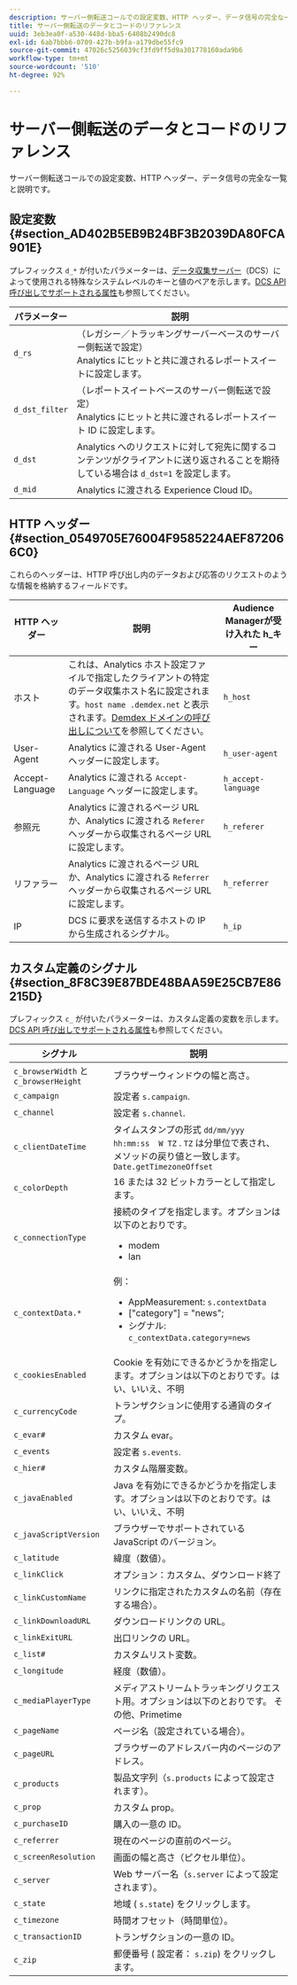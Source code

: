 ```yaml
---
description: サーバー側転送コールでの設定変数、HTTP ヘッダー、データ信号の完全な一覧と説明です。
title: サーバー側転送のデータとコードのリファレンス
uuid: 3eb3ea0f-a530-448d-bba5-6408b2490dc8
exl-id: 6ab7bbb6-0709-427b-b9fa-a179dbe55fc9
source-git-commit: 47026c5256039cf3fd9ff5d9a301778160ada9b6
workflow-type: tm+mt
source-wordcount: '510'
ht-degree: 92%

---
```


# サーバー側転送のデータとコードのリファレンス

サーバー側転送コールでの設定変数、HTTP ヘッダー、データ信号の完全な一覧と説明です。

## 設定変数 {#section_AD402B5EB9B24BF3B2039DA80FCA901E}

プレフィックス `d_*` が付いたパラメーターは、[データ収集サーバー](https://experienceleague.adobe.com/docs/audience-manager/user-guide/reference/system-components/components-data-collection.html?lang=ja)（DCS）によって使用される特殊なシステムレベルのキーと値のペアを示します。[DCS API 呼び出しでサポートされる属性](https://experienceleague.adobe.com/docs/audience-manager/user-guide/api-and-sdk-code/dcs/dcs-api-reference/dcs-keys.html?lang=ja)も参照してください。

| パラメーター | 説明 |
|--- |--- |
| `d_rs` | （レガシー／トラッキングサーバーベースのサーバー側転送で設定）<br>Analytics にヒットと共に渡されるレポートスイートに設定します。 |
| `d_dst_filter` | （レポートスイートベースのサーバー側転送で設定）<br>Analytics にヒットと共に渡されるレポートスイート ID に設定します。 |
| `d_dst` | Analytics へのリクエストに対して宛先に関するコンテンツがクライアントに送り返されることを期待している場合は `d_dst=1` を設定します。<br> |
| `d_mid` | Analytics に渡される Experience Cloud ID。 |

## HTTP ヘッダー {#section_0549705E76004F9585224AEF872066C0}

これらのヘッダーは、HTTP 呼び出し内のデータおよび応答のリクエストのような情報を格納するフィールドです。

| HTTP ヘッダー | 説明 | Audience Managerが受け入れた h_キー |
| --- | --- | --- |
| ホスト | これは、Analytics ホスト設定ファイルで指定したクライアントの特定のデータ収集ホスト名に設定されます。`host name .demdex.net` と表示されます。[Demdex ドメインの呼び出しについて](https://experienceleague.adobe.com/docs/audience-manager/user-guide/reference/demdex-calls.html?lang=ja)を参照してください。 | `h_host` |
| User-Agent | Analytics に渡される User-Agent ヘッダーに設定します。 | `h_user-agent` |
| Accept-Language | Analytics に渡される `Accept-Language` ヘッダーに設定します。 | `h_accept-language` |
| 参照元 | Analytics に渡されるページ URL か、Analytics に渡される `Referer` ヘッダーから収集されるページ URL に設定します。 | `h_referer` |
| リファラー | Analytics に渡されるページ URL か、Analytics に渡される `Referrer` ヘッダーから収集されるページ URL に設定します。 | `h_referrer` |
| IP | DCS に要求を送信するホストの IP から生成されるシグナル。 | `h_ip` |

## カスタム定義のシグナル {#section_8F8C39E87BDE48BAA59E25CB7E86215D}

プレフィックス `c_` が付いたパラメーターは、カスタム定義の変数を示します。[DCS API 呼び出しでサポートされる属性](https://experienceleague.adobe.com/docs/audience-manager/user-guide/api-and-sdk-code/dcs/dcs-api-reference/dcs-keys.html)も参照してください。

| シグナル | 説明 |
| --- |--- |
| `c_browserWidth`  と `c_browserHeight` | ブラウザーウィンドウの幅と高さ。 |
| `c_campaign` | 設定者 `s.campaign`. |
| `c_channel` | 設定者 `s.channel`. |
| `c_clientDateTime` | タイムスタンプの形式 `dd/mm/yyy hh:mm:ss  W TZ` . `TZ` は分単位で表され、 メソッドの戻り値と一致します。`Date.getTimezoneOffset` |
| `c_colorDepth` | 16 または 32 ビットカラーとして指定します。 |
| `c_connectionType` | 接続のタイプを指定します。オプションは以下のとおりです。<ul><li>modem</li><li>lan</li></ul> |
| `c_contextData.*` | 例：<ul><li>AppMeasurement: `s.contextData`</li><li>[&quot;category&quot;] = &quot;news&quot;;</li><li>シグナル: `c_contextData.category=news`</li></ul> |
| `c_cookiesEnabled` | Cookie を有効にできるかどうかを指定します。オプションは以下のとおりです。はい、いいえ、不明 |
| `c_currencyCode` | トランザクションに使用する通貨のタイプ。 |
| `c_evar#` | カスタム evar。 |
| `c_events` | 設定者 `s.events`. |
| `c_hier#` | カスタム階層変数。 |
| `c_javaEnabled` | Java を有効にできるかどうかを指定します。オプションは以下のとおりです。はい、いいえ、不明 |
| `c_javaScriptVersion` | ブラウザーでサポートされている JavaScript のバージョン。 |
| `c_latitude` | 緯度（数値）。 |
| `c_linkClick` | オプション：カスタム、ダウンロード終了 |
| `c_linkCustomName` | リンクに指定されたカスタムの名前（存在する場合）。 |
| `c_linkDownloadURL` | ダウンロードリンクの URL。 |
| `c_linkExitURL` | 出口リンクの URL。 |
| `c_list#` | カスタムリスト変数。 |
| `c_longitude` | 経度（数値）。 |
| `c_mediaPlayerType` | メディアストリームトラッキングリクエスト用。オプションは以下のとおりです。        その他、Primetime |
| `c_pageName` | ページ名（設定されている場合）。 |
| `c_pageURL` | ブラウザーのアドレスバー内のページのアドレス。 |
| `c_products` | 製品文字列（`s.products` によって設定されます）。 |
| `c_prop` | カスタム prop。 |
| `c_purchaseID` | 購入の一意の ID。 |
| `c_referrer` | 現在のページの直前のページ。 |
| `c_screenResolution` | 画面の幅と高さ（ピクセル単位）。 |
| `c_server` | Web サーバー名（`s.server` によって設定されます）。 |
| `c_state` | 地域 ( `s.state`) をクリックします。 |
| `c_timezone` | 時間オフセット（時間単位）。 |
| `c_transactionID` | トランザクションの一意の ID。 |
| `c_zip` | 郵便番号 ( 設定者： `s.zip`) をクリックします。 |
